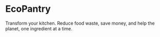 # EcoPantry
Transform your kitchen. Reduce food waste, save money, and help the planet, one ingredient at a time.
